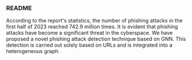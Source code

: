 ### README

According to the report's statistics, the number of phishing attacks in the first half of 2023 reached 742.9 million times. It is evident that phishing attacks have become a significant threat in the cyberspace. We have proposed a novel phishing attack detection technique based on GNN. This detection is carried out solely based on URLs and is integrated into a heterogeneous graph.

